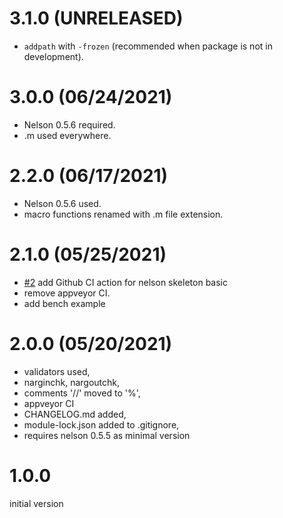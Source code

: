 # 3.1.0 (UNRELEASED)

- `addpath` with `-frozen` (recommended when package is not in development).

# 3.0.0 (06/24/2021)

- Nelson 0.5.6 required.
- .m used everywhere.

# 2.2.0 (06/17/2021)

- Nelson 0.5.6 used.
- macro functions renamed with .m file extension.

# 2.1.0 (05/25/2021)

- [#2](https://github.com/Nelson-numerical-software/module_skeleton_basic/issues/2) add Github CI action for nelson skeleton basic
- remove appveyor CI.
- add bench example

# 2.0.0 (05/20/2021)

- validators used,
- narginchk, nargoutchk,
- comments '//' moved to '%',
- appveyor CI
- CHANGELOG.md added,
- module-lock.json added to .gitignore,
- requires nelson 0.5.5 as minimal version

# 1.0.0

initial version
